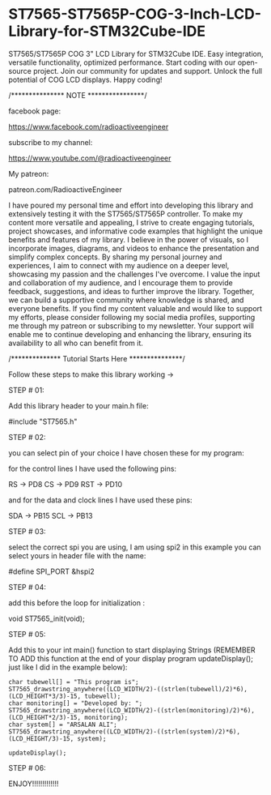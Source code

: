 # ST7565-ST7565P-COG-3-Inch-LCD-Library-for-STM32Cube-IDE
ST7565/ST7565P COG 3" LCD Library for STM32Cube IDE. Easy integration, versatile functionality, optimized performance. Start coding with our open-source project. Join our community for updates and support. Unlock the full potential of COG LCD displays. Happy coding!


/*************** NOTE ****************/

facebook page:

https://www.facebook.com/radioactiveengineer

subscribe to my channel:

https://www.youtube.com/@radioactiveengineer

My patreon: 

patreon.com/RadioactiveEngineer

I have poured my personal time and effort into developing this library and extensively testing it with the ST7565/ST7565P controller. To make my content more versatile and appealing, I strive to create engaging tutorials, project showcases, and informative code examples that highlight the unique benefits and features of my library. I believe in the power of visuals, so I incorporate images, diagrams, and videos to enhance the presentation and simplify complex concepts. By sharing my personal journey and experiences, I aim to connect with my audience on a deeper level, showcasing my passion and the challenges I've overcome. I value the input and collaboration of my audience, and I encourage them to provide feedback, suggestions, and ideas to further improve the library. Together, we can build a supportive community where knowledge is shared, and everyone benefits. If you find my content valuable and would like to support my efforts, please consider following my social media profiles, supporting me through my patreon or subscribing to my newsletter. Your support will enable me to continue developing and enhancing the library, ensuring its availability to all who can benefit from it.

/************** Tutorial Starts Here ***************/


Follow these steps to make this library working -> 

STEP # 01:

Add this library header to your main.h file:

#include "ST7565.h"

STEP # 02:

you can select pin of your choice I have chosen these for my program:

for the control lines I have used the following pins:

RS  -> PD8 
CS  -> PD9 
RST -> PD10

and for the data and clock lines I have used these pins:

SDA -> PB15
SCL -> PB13

STEP # 03:

select the correct spi you are using, I am using spi2 in this example you can select yours in header file with the name:

#define SPI_PORT &hspi2

STEP # 04:

add this before the loop for initialization :

  void ST7565_init(void);

STEP # 05:

Add this to your int main() function to start displaying Strings (REMEMBER TO ADD this function at the end of your display program updateDisplay(); just like I did in the example below):


	char tubewell[] = "This program is";
	ST7565_drawstring_anywhere((LCD_WIDTH/2)-((strlen(tubewell)/2)*6), (LCD_HEIGHT*3/3)-15, tubewell);
	char monitoring[] = "Developed by: ";
	ST7565_drawstring_anywhere((LCD_WIDTH/2)-((strlen(monitoring)/2)*6),  (LCD_HEIGHT*2/3)-15, monitoring);
	char system[] = "ARSALAN ALI";
	ST7565_drawstring_anywhere((LCD_WIDTH/2)-((strlen(system)/2)*6),  (LCD_HEIGHT/3)-15, system);

	updateDisplay();

STEP # 06:

ENJOY!!!!!!!!!!!!!
